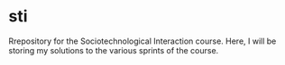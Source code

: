 # sti
Rrepository for the Sociotechnological Interaction course. Here, I will be storing my solutions to the various sprints of the course.
